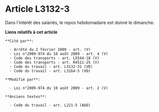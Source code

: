 # Article L3132-3

Dans l'intérêt des salariés, le repos hebdomadaire est donné le dimanche.

**Liens relatifs à cet article**

	**Cité par**:

	  - Arrêté du 2 février 2009 - art. (V)
	  - Loi n°2009-974 du 10 août 2009 - art. 4 (V)
	  - Code des transports - art. L5544-18 (V)
	  - Code des transports - art. R4511-25 (V)
	  - Code du travail - art. L3132-31 (VD)
	  - Code du travail - art. L3164-5 (VD)

	**Modifié par**:

	  - Loi n°2009-974 du 10 août 2009 - art. 2 (V)

	**Anciens textes**:

	  - Code du travail - art. L221-5 (AbD)
